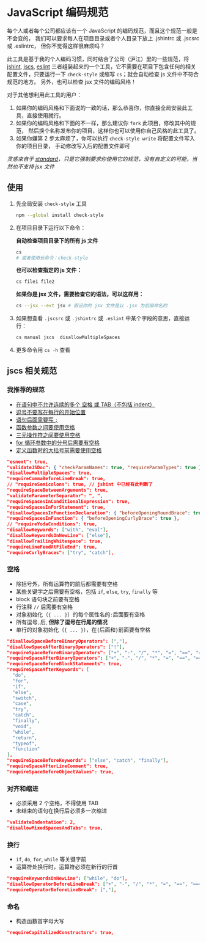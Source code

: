 # JavaScript 编码规范

每个人或者每个公司都应该有一个 JavaScript 的编码规范，而且这个规范一般是不会变的，
我们可以要求每人在项目目录或者个人目录下放上 .jshintrc 或 .jscsrc 或 .eslintrc，
但你不觉得这样很麻烦吗？


此工具是基于我的个人编码习惯，同时结合了公司（沪江）里的一些规范，将 [jshint][jshint],
[jscs][jscs], [eslint][eslint] 三者组装起来的一个工具，它不需要在项目下包含任何的相关
配置文件，只要运行一下 `check-style` 或缩写 `cs`；就会自动检查 js 文件中不符合规范的地方。
另外，也可以检查 jsx 文件的编码风格！


对于其他想利用此工具的用户：

1. 如果你的编码风格和下面说的一致的话，那么恭喜你，你直接全局安装此工具，直接使用就行。
2. 如果你的编码风格和下面的不一样，那么建议你 `fork` 此项目，修改其中的规范，
  然后换个名称发布你的项目，这样你也可以使用你自己风格的此工具了。
3. 如果你嫌第 2 步太麻烦了，你可以执行 `check-style write` 将配置文件写入你的项目目录，
  手动修改写入后的配置文件即可

_灵感来自于 [standard](https://github.com/feross/standard)，只是它强制要求你使用它的规范，没有自定义的可能，当然也不支持 jsx 文件_


## 使用

1. 先全局安装 `check-style` 工具

    ```bash
    npm --global install check-style
    ```

2. 在项目目录下运行以下命令：

    __自动检查项目目录下的所有 js 文件__

    ```bash
    cs
    # 或者使用长命令：check-style
    ```

    __也可以检查指定的 js 文件：__

    ```bash
    cs file1 file2
    ```

    __如果你是 jsx 文件，需要检查它的语法，可以这样用：__

    ```bash
    cs --jsx --ext jsx # 假设你的 jsx 文件是以 .jsx 为后缀命名的
    ```


3. 如果想查看 `.jscsrc` 或 `.jshintrc` 或 `.eslint` 中某个字段的意思，直接运行：

    ```bash
    cs manual jscs  disallowMultipleSpaces
    ```

4. 更多命令用 `cs -h` 查看


## jscs 相关规范

### 我推荐的规范

- [在语句中不允许连续的多个 空格 或 TAB（不包括 indent）](http://jscs.info/rule/disallowMultipleSpaces)
- [逗号不要写在每行的开始位置](http://jscs.info/rule/requireCommaBeforeLineBreak)
- [语句后面需要写 `;`](http://jscs.info/rule/requireSemicolons)
- [函数参数之间要使用空格](http://jscs.info/rule/requireSpaceBetweenArguments)
- [三元操作符之间要使用空格](http://jscs.info/rule/requireSpacesInConditionalExpression)
- [for 循环参数中的分号后需要有空格](http://jscs.info/rule/requireSpacesInForStatement)
- [定义函数时的大括号前需要使用空格](http://jscs.info/rule/requireSpacesInFunction)

```json
"esnext": true,
"validateJSDoc": { "checkParamNames": true, "requireParamTypes": true },
"disallowMultipleSpaces": true,
"requireCommaBeforeLineBreak": true,
// "requireSemicolons": true, // jshint 中已经有此判断了
"requireSpaceBetweenArguments": true,
"validateParameterSeparator": ", ",
"requireSpacesInConditionalExpression": true,
"requireSpacesInForStatement": true,
"disallowSpacesInFunctionDeclaration": { "beforeOpeningRoundBrace": true },
"requireSpacesInFunction": { "beforeOpeningCurlyBrace": true },
// "requireYodaConditions": true,
"disallowKeywords": ["with", "eval"],
"disallowKeywordsOnNewLine": ["else"],
"disallowTrailingWhitespace": true,
"requireLineFeedAtFileEnd": true,
"requireCurlyBraces": ["try", "catch"],
```

### 空格

- 除括号外，所有运算符的前后都需要有空格
- 某些关键字之后需要有空格，包括 `if`, `else`, `try`, `finally` 等
- block 语句块之前要有空格
- 行注释 `//` 后需要有空格
- 对象初始化（`{ ... }`）的每个属性名的`:`后面要有空格
- 所有逗号`,`后, __但除了逗号在行尾的情况__
- 单行的对象初始化（`{ ... }`），在`{`后面和`}`前面要有空格

```json
"disallowSpaceBeforeBinaryOperators": [","],
"disallowSpaceAfterBinaryOperators": ["!"],
"requireSpaceBeforeBinaryOperators": ["+", "-", "/", "*", "=", "==", "===", "!=", "!==", ">", ">=", "<", "<="],
"requireSpaceAfterBinaryOperators": ["+", "-", "/", "*", "=", "==", "===", "!=", "!==", ">", ">=", "<", "<="],
"requireSpaceBeforeBlockStatements": true,
"requireSpaceAfterKeywords": [
  "do",
  "for",
  "if",
  "else",
  "switch",
  "case",
  "try",
  "catch",
  "finally",
  "void",
  "while",
  "return",
  "typeof",
  "function"
],
"requireSpaceBeforeKeywords": ["else", "catch", "finally"],
"requireSpaceAfterLineComment": true,
"requireSpaceBeforeObjectValues": true,
```

### 对齐和缩进

- 必须采用 2 个空格，不得使用 TAB
- 未结束的语句在换行后必须多一次缩进

```json
"validateIndentation": 2,
"disallowMixedSpacesAndTabs": true,
```

### 换行

- `if`, `do`, `for`, `while` 等关键字前
- 运算符处换行时，运算符必须在新行的行首


```json
"requireKeywordsOnNewLine": ["while", "do"],
"disallowOperatorBeforeLineBreak": ["+", "-", "/", "*", "=", "==", "===", "!=", "!==", ">", ">=", "<", "<="],
"requireOperatorBeforeLineBreak": [","],
```


### 命名

- 构造函数首字母大写

```json
"requireCapitalizedConstructors": true,
```


[jshint]: http://jshint.com/
[jshint_rules]: http://jshint.com/docs/options/
[jscs]: http://jscs.info/
[jscs_rules]: http://jscs.info/rules.html
[eslint]: http://eslint.org/
[eslint_rules]: http://eslint.org/docs/rules/
[bad_line_break]: http://stackoverflow.com/questions/15140740/explanation-of-jshints-bad-line-breaking-before-error
